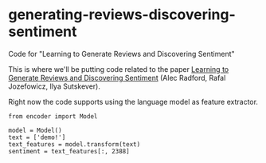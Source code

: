 # generating-reviews-discovering-sentiment
Code for "Learning to Generate Reviews and Discovering Sentiment"

This is where we'll be putting code related to the paper [Learning to Generate Reviews and Discovering Sentiment](https://arxiv.org/abs/1704.01444) (Alec Radford, Rafal Jozefowicz, Ilya Sutskever).

Right now the code supports using the language model as feature extractor.

```
from encoder import Model

model = Model()
text = ['demo!']
text_features = model.transform(text)
sentiment = text_features[:, 2388]
```
